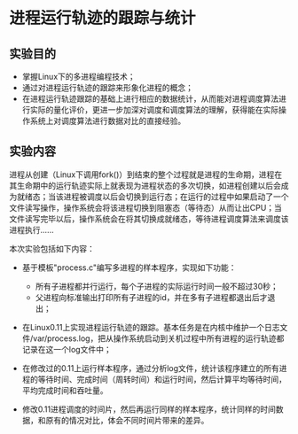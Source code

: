 # 进程运行轨迹的跟踪与统计
## 实验目的
+ 掌握Linux下的多进程编程技术；
+ 通过对进程运行轨迹的跟踪来形象化进程的概念；
+ 在进程运行轨迹跟踪的基础上进行相应的数据统计，从而能对进程调度算法进行实际的量化评价，更进一步加深对调度和调度算法的理解，获得能在实际操作系统上对调度算法进行数据对比的直接经验。

## 实验内容    

进程从创建（Linux下调用fork()）到结束的整个过程就是进程的生命期，进程在其生命期中的运行轨迹实际上就表现为进程状态的多次切换，如进程创建以后会成为就绪态；当该进程被调度以后会切换到运行态；在运行的过程中如果启动了一个文件读写操作，操作系统会将该进程切换到阻塞态（等待态）从而让出CPU；当文件读写完毕以后，操作系统会在将其切换成就绪态，等待进程调度算法来调度该进程执行......

本次实验包括如下内容：   
+ 基于模板"process.c"编写多进程的样本程序，实现如下功能：
  + 所有子进程都并行运行，每个子进程的实际运行时间一般不超过30秒；
  + 父进程向标准输出打印所有子进程的id，并在多有子进程都退出后才退出；

+ 在Linux0.11上实现进程运行轨迹的跟踪。基本任务是在内核中维护一个日志文件/var/process.log，把从操作系统启动到关机过程中所有进程的运行轨迹都记录在这一个log文件中；

+ 在修改过的0.11上运行样本程序，通过分析log文件，统计该程序建立的所有进程的等待时间、完成时间（周转时间）和运行时间，然后计算平均等待时间，平均完成时间和吞吐量。

+ 修改0.11进程调度的时间片，然后再运行同样的样本程序，统计同样的时间数据，和原有的情况对比，体会不同时间片带来的差异。
